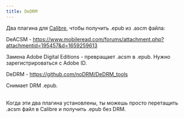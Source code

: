 ```yaml
---
title: DeDRM
---
```


Два плагина для [Calibre](https://download.calibre-ebook.com/4.23.0/), чтобы получить .epub из .ascm файла:

DeACSM - <https://www.mobileread.com/forums/attachment.php?attachmentid=195457&d=1659259613>

Замена Adobe Digital Editions - превращает .acsm в .epub. Нужно зарегистрироваться с Adobe ID.

DeDRM - <https://github.com/noDRM/DeDRM_tools>

Снимает DRM .epub.
<br><br>

Когда эти два плагина установлены, ты можешь просто перетащить .acsm файл в Calibre и получить .epub без DRM.